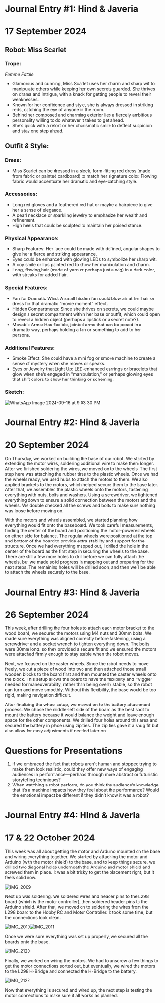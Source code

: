 # Journal Entry #1: Hind & Javeria 
# 17 September 2024

## Robot: Miss Scarlet
### Trope:
*Femme Fatale</br>* 

- Glamorous and cunning, Miss Scarlet uses her charm and sharp wit to manipulate others while keeping her own secrets guarded. She thrives on drama and intrigue, with a knack for getting people to reveal their weaknesses.
- Known for her confidence and style, she is always dressed in striking reds, catching the eye of anyone in the room.
- Behind her composed and charming exterior lies a fiercely ambitious personality willing to do whatever it takes to get ahead.
- She’s quick with a retort or her charismatic smile to deflect suspicion and stay one step ahead.


## Outfit & Style:
### Dress:  
- Miss Scarlet can be dressed in a sleek, form-fitting red dress (made from fabric or painted cardboard) to match her signature color. Flowing fabric would accentuate her dramatic and eye-catching style.
### Accessories:
- Long red gloves and a feathered red hat or maybe a hairpiece to give her a sense of elegance.
- A pearl necklace or sparkling jewelry to emphasize her wealth and refinement.
- High heels that could be sculpted to maintain her poised stance.
### Physical Appearance:
- Sharp Features: Her face could be made with defined, angular shapes to give her a fierce and striking appearance.
- Eyes could be enhanced with glowing LEDs to symbolize her sharp wit. 
- A coy smile or lips painted red to show her manipulation and charm.
- Long, flowing,hair (made of yarn or perhaps just a wig) in a dark color, with streaks for added flair.
### Special Features:
- Fan for Dramatic Wind: A small hidden fan could blow air at her hair or dress for that dramatic “movie moment” effect.
- Hidden Compartments: Since she thrives on secrets, we could maybe design a secret compartment within her base or outfit, which could open to reveal a hidden object (perhaps a lipstick or a secret note?).
- Movable Arms: Has flexible, jointed arms that can be posed in a dramatic way, perhaps holding a fan or something to add to her persona.
### Additional Features:
- Smoke Effect: She could have a mini fog or smoke machine to create a sense of mystery when she moves or speaks.
- Eyes or Jewelry that Light Up: LED-enhanced earrings or bracelets that glow when she’s engaged in "manipulation," or perhaps glowing eyes that shift colors to show her thinking or scheming.
### Sketch:
![WhatsApp Image 2024-09-16 at 9 03 30 PM](https://github.com/user-attachments/assets/f4c25ff1-b1af-464f-9424-bc7aee002e80)

# Journal Entry #2: Hind & Javeria 
# 20 September 2024
On Thursday, we worked on building the base of our robot. We started by extending the motor wires, soldering additional wire to make them longer. After we finished soldering the wires, we moved on to the wheels. The first step here was attaching the rubber tires to the plastic wheels. Once we had the wheels ready, we used hubs to attach the motors to them. We also applied brackets to the motors, which helped secure them to the base later. After that, we assembled the plastic wheels onto the motors, fastening everything with nuts, bolts and washers. Using a screwdriver, we tightened everything down to ensure a solid connection between the motors and the wheels. We double checked all the screws and bolts to make sure nothing was loose before moving on.

With the motors and wheels assembled, we started planning how everything would fit onto the baseboard. We took careful measurements, finding the center of the board and positioning the motor-powered wheels on either side for balance. The regular wheels were positioned at the top and bottom of the board to provide extra stability and support for the structure. Once we had everything mapped out, I drilled the hole in the center of the board as the first step in securing the wheels to the base. There are still a few more holes to drill before we can fully attach the wheels, but we made solid progress in mapping out and preparing for the next steps. The remaining holes will be drilled soon, and then we’ll be able to attach the wheels securely to the base.

# Journal Entry #3: Hind & Javeria 
# 26 September 2024

This week, after drilling the four holes to attach each motor bracket to the wood board, we secured the motors using M4 nuts and 30mm bolts. We made sure everything was aligned correctly before fastening, using a screwdriver and a socket wrench to tighten everything down. The bolts were 30mm long, so they provided a secure fit and we ensured the motors were attached firmly enough to stay stable when the robot moves.

Next, we focused on the caster wheels. Since the robot needs to move freely, we cut a piece of wood into two and then attached those small wooden blocks to the board first and then mounted the caster wheels onto the block. This setup allows the board to have the flexibility and "wiggle" needed for maneuverability, rather than being overly stable, so the robot can turn and move smoothly. Without this flexibility, the base would be too rigid, making navigation difficult. 

After finalizing the wheel setup, we moved on to the battery attachment process. We chose the middle-left side of the board as the best spot to mount the battery because it would balance the weight and leave enough space for the other components. We drilled four holes around this area and secured the battery in place using zip ties. The zip ties gave it a snug fit but also allow for easy adjustments if needed later on.

# Questions for Presentations 
1. If we embraced the fact that robots aren't human and stopped trying to make them look realistic, could they offer new ways of engaging audiences in performance—perhaps through more abstract or futuristic storytelling techniques?
2. When watching a robot perform, do you think the audience’s knowledge that it’s a machine impacts how they feel about the performance? Would the emotional impact be different if they didn’t know it was a robot?


# Journal Entry #4: Hind & Javeria 
# 17 & 22 October 2024
This week was all about getting the motor and Arduino mounted on the base and wiring everything together. We started by attaching the motor and Arduino (with the motor shield) to the base, and to keep things secure, we drilled two diagonal holes underneath the Arduino and motor shield and screwed them in place. It was a bit tricky to get the placement right, but it feels solid now.

![IMG_2009](https://github.com/user-attachments/assets/f0635143-76e6-4b32-885e-b2f9cea4252c)

Next up was soldering. We soldered wires and header pins to the L298 board (which is the motor controller), then soldered header pins to the Arduino shield. After that, we moved on to soldering the wires from the L298 board to the Hobby RC and Motor Controller. It took some time, but the connections look clean.

![IMG_2010](https://github.com/user-attachments/assets/c9618504-ce8b-4168-83d9-4d9418b4e11c)![IMG_2011](https://github.com/user-attachments/assets/42e96d9b-f1bc-4c88-805e-e9cdba7a6e63)

Once we were sure everything was set up properly, we secured all the boards onto the base.

![IMG_2120](https://github.com/user-attachments/assets/77b9298e-1917-4331-92ea-1dea14daec47)

Finally, we worked on wiring the motors. We had to unscrew a few things to get the motor connections sorted out, but eventually, we wired the motors to the L298 H-Bridge and connected the H-Bridge to the battery. 

![IMG_2122](https://github.com/user-attachments/assets/c6307062-d0f8-4c8d-adc6-d96c9579244f)

Now that everything is secured and wired up, the next step is testing the motor connections to make sure it all works as planned.

